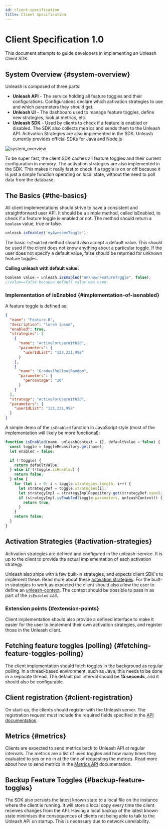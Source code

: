 ```yaml
---
id: client-specification
title: Client Specification
---
```


# Client Specification 1.0

This document attempts to guide developers in implementing an Unleash Client SDK.

## System Overview {#system-overview}

Unleash is composed of three parts:

- **Unleash API** - The service holding all feature toggles and their configurations. Configurations declare which activation strategies to use and which parameters they should get.
- **Unleash UI** - The dashboard used to manage feature toggles, define new strategies, look at metrics, etc.
- **Unleash SDK** - Used by clients to check if a feature is enabled or disabled. The SDK also collects metrics and sends them to the Unleash API. Activation Strategies are also implemented in the SDK. Unleash currently provides official SDKs for Java and Node.js

![system_overview](/img/unleash-diagram.png 'System Overview')

To be super fast, the client SDK caches all feature toggles and their current configuration in memory. The activation strategies are also implemented in the SDK. This makes it really fast to check if a toggle is on or off because it is just a simple function operating on local state, without the need to poll data from the database.

## The Basics {#the-basics}

All client implementations should strive to have a consistent and straightforward user API. It should be a simple method, called isEnabled, to check if a feature toggle is enabled or not. The method should return a `boolean` value, true or false.

```javascript
unleash.isEnabled('myAwesomeToggle');
```

The basic `isEnabled` method should also accept a default value. This should be used if the client does not know anything about a particular toggle. If the user does not specify a default value, false should be returned for unknown feature toggles.

**Calling unleash with default value:**

```javascript
boolean value = unleash.isEnabled("unknownFeatureToggle", false);
//value==false because default value was used.
```

### Implementation of isEnabled {#implementation-of-isenabled}

A feature toggle is defined as:

```json
{
  "name": "Feature.B",
  "description": "lorem ipsum",
  "enabled": true,
  "strategies": [
    {
      "name": "ActiveForUserWithId",
      "parameters": {
        "userIdList": "123,221,998"
      }
    },
    {
      "name": "GradualRolloutRandom",
      "parameters": {
        "percentage": "10"
      }
    }
  ],
  "strategy": "ActiveForUserWithId",
  "parameters": {
    "userIdList": "123,221,998"
  }
}
```

A simple demo of the `isEnabled` function in JavaScript style (most of the implementation will likely be more functional):

```javascript
function isEnabled(name, unleashContext = {}, defaultValue = false) {
  const toggle = toggleRepository.get(name);
  let enabled = false;

  if (!toggle) {
    return defaultValue;
  } else if (!toggle.isEnabled) {
    return false;
  } else {
    for (let i = 0; i < toggle.strategies.length; i++) {
      let strategyDef = toggle.strategies[i];
      let strategyImpl = strategyImplRepository.get(strategyDef.name);
      if (strategyImpl.isEnabled(toggle.parameters, unleashContext)) {
        return true;
      }
    }
    return false;
  }
}
```

## Activation Strategies {#activation-strategies}

Activation strategies are defined and configured in the unleash-service. It is up to the client to provide the actual implementation of each activation strategy.

Unleash also ships with a few built-in strategies, and expects client SDK's to implement these. Read more about these [activation strategies](activation-strategies.md). For the built-in strategies to work as expected the client should also allow the user to define an [unleash-context](unleash-context.md). The context should be possible to pass in as part of the `isEnabled` call.

### Extension points {#extension-points}

Client implementation should also provide a defined interface to make it easier for the user to implement their own activation strategies, and register those in the Unleash client.

## Fetching feature toggles (polling) {#fetching-feature-toggles-polling}

The client implementation should fetch toggles in the background as regular polling. In a thread-based environment, such as Java, this needs to be done in a separate thread. The default poll interval should be **15 seconds**, and it should also be configurable.

## Client registration {#client-registration}

On start-up, the clients should register with the Unleash server. The registration request must include the required fields specified in the [API documentation](api/client/register-api.md).

## Metrics {#metrics}

Clients are expected to send metrics back to Unleash API at regular intervals. The metrics are a list of used toggles and how many times they evaluated to yes or no in at the time of requesting the metrics. Read more about how to send metrics in the [Metrics API](api/client/metrics-api.md) documentation.

## Backup Feature Toggles {#backup-feature-toggles}

The SDK also persists the latest known state to a local file on the instance where the client is running. It will store a local copy every time the client receives changes from the API. Having a local backup of the latest known state minimises the consequences of clients not being able to talk to the Unleash API on startup. This is necessary due to network unreliability.
